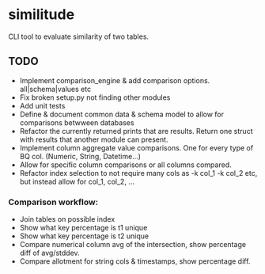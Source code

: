 # similitude
CLI tool to evaluate similarity of two tables.

## TODO
* Implement comparison_engine & add comparison options. all|schema|values etc
* Fix broken setup.py not finding other modules
* Add unit tests
* Define & document common data & schema model to allow for comparisons betwween databases
* Refactor the currently returned prints that are results. Return one struct with results that another module can present.
* Implement column aggregate value comparisons. One for every type of BQ col. (Numeric, String, Datetime...)
* Allow for specific column comparisons or all columns compared.
* Refactor index selection to not require many cols as -k col_1 -k col_2 etc, but instead allow for col_1, col_2, ...

### Comparison workflow:
* Join tables on possible index
* Show what key percentage is t1 unique
* Show what key percentage is t2 unique
* Compare numerical column avg of the intersection, show percentage diff of avg/stddev.
* Compare allotment for string cols & timestamps, show percentage diff.

